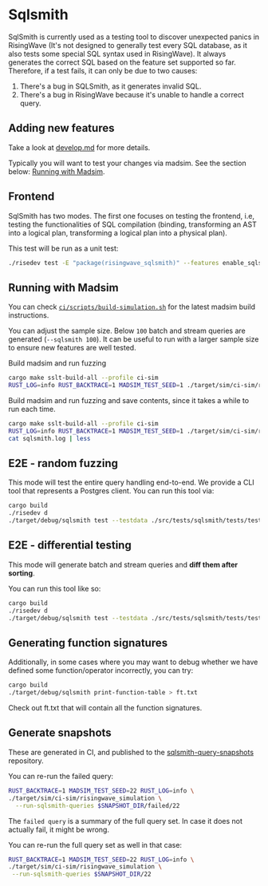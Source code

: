 # Sqlsmith

SqlSmith is currently used as a testing tool to discover unexpected panics in RisingWave (It's not designed to generally test every SQL database, as it also tests some special SQL syntax used in RisingWave). It always generates the correct SQL based on the feature set supported so far. Therefore, if a test fails, it can only be due to two causes:

1. There's a bug in SQLSmith, as it generates invalid SQL.
2. There's a bug in RisingWave because it's unable to handle a correct query.

## Adding new features

Take a look at [develop.md](develop.md) for more details.

Typically you will want to test your changes via madsim. See the section below: [Running with Madsim](#running-with-madsim).


## Frontend

SqlSmith has two modes. The first one focuses on testing the frontend, i.e, testing the functionalities of SQL compilation (binding, transforming an AST into a logical plan, transforming a logical plan into a physical plan).

This test will be run as a unit test:

``` sh
./risedev test -E "package(risingwave_sqlsmith)" --features enable_sqlsmith_unit_test
```

## Running with Madsim

You can check [`ci/scripts/build-simulation.sh`](../../../ci/scripts/build-simulation.sh)
for the latest madsim build instructions.

You can adjust the sample size. Below `100` batch and stream queries are generated (`--sqlsmith 100`).
It can be useful to run with a larger sample size to ensure new features are well tested.

Build madsim and run fuzzing
```sh
cargo make sslt-build-all --profile ci-sim
RUST_LOG=info RUST_BACKTRACE=1 MADSIM_TEST_SEED=1 ./target/sim/ci-sim/risingwave_simulation --sqlsmith 100 ./src/tests/sqlsmith/tests/testdata
```

Build madsim and run fuzzing and save contents, since it takes a while to run each time.
```sh
cargo make sslt-build-all --profile ci-sim
RUST_LOG=info RUST_BACKTRACE=1 MADSIM_TEST_SEED=1 ./target/sim/ci-sim/risingwave_simulation --sqlsmith 100 ./src/tests/sqlsmith/tests/testdata 1>sqlsmith.log 2>&1
cat sqlsmith.log | less
```

## E2E - random fuzzing

This mode will test the entire query handling end-to-end. We provide a CLI tool that represents a Postgres client. You can run this tool via:

```sh
cargo build
./risedev d
./target/debug/sqlsmith test --testdata ./src/tests/sqlsmith/tests/testdata
```

## E2E - differential testing

This mode will generate batch and stream queries and **diff them after sorting**.

You can run this tool like so:

```sh
cargo build
./risedev d
./target/debug/sqlsmith test --testdata ./src/tests/sqlsmith/tests/testdata --differential-testing
```

## Generating function signatures

Additionally, in some cases where you may want to debug whether we have defined some function/operator incorrectly,
you can try:

```sh
cargo build
./target/debug/sqlsmith print-function-table > ft.txt
```

Check out ft.txt that will contain all the function signatures.

## Generate snapshots

These are generated in CI, and published to the [sqlsmith-query-snapshots](https://github.com/risingwavelabs/sqlsmith-query-snapshots) repository.

You can re-run the failed query:
```sh
RUST_BACKTRACE=1 MADSIM_TEST_SEED=22 RUST_LOG=info \
./target/sim/ci-sim/risingwave_simulation \
  --run-sqlsmith-queries $SNAPSHOT_DIR/failed/22
```

The `failed query` is a summary of the full query set.
In case it does not actually fail, it might be wrong.

You can re-run the full query set as well in that case:
```sh
RUST_BACKTRACE=1 MADSIM_TEST_SEED=22 RUST_LOG=info \
./target/sim/ci-sim/risingwave_simulation \
 --run-sqlsmith-queries $SNAPSHOT_DIR/22
```
